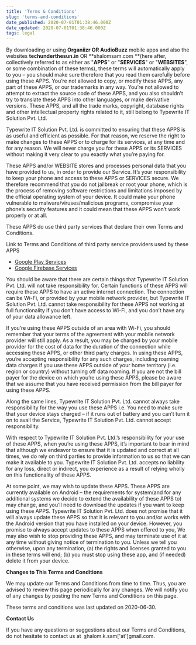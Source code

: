 ```yaml
---
title: 'Terms & Conditions'
slug: 'terms-and-conditions'
date_published: 2020-07-01T01:38:46.000Z
date_updated: 2020-07-01T01:38:46.000Z
tags: legal
---
```


By downloading or using **Organiizr **OR** AudioBuzz** mobile apps and also the websites **techunderthesun.in** OR **shalomsam.com **(here after, collectively referred to as either as "**APPS**" or "**SERVICES**" or "**WEBSITES**", or some combination of these terms), these terms will automatically apply to you – you should make sure therefore that you read them carefully before using these APPS. You’re not allowed to copy, or modify these APPS, any part of these APPS, or our trademarks in any way. You’re not allowed to attempt to extract the source code of these APPS, and you also shouldn’t try to translate these APPS into other languages, or make derivative versions. These APPS, and all the trade marks, copyright, database rights and other intellectual property rights related to it, still belong to Typewrite IT Solution Pvt. Ltd.

Typewrite IT Solution Pvt. Ltd. is committed to ensuring that these APPS is as useful and efficient as possible. For that reason, we reserve the right to make changes to these APPS or to charge for its services, at any time and for any reason. We will never charge you for these APPS or its SERVICES without making it very clear to you exactly what you’re paying for.

These APPS and/or WEBSITE stores and processes personal data that you have provided to us, in order to provide our Service. It’s your responsibility to keep your phone and access to these APPS or SERVICES secure. We therefore recommend that you do not jailbreak or root your phone, which is the process of removing software restrictions and limitations imposed by the official operating system of your device. It could make your phone vulnerable to malware/viruses/malicious programs, compromise your phone’s security features and it could mean that these APPS won’t work properly or at all.

These APPS do use third party services that declare their own Terms and Conditions.

Link to Terms and Conditions of third party service providers used by these APPS

- [Google Play Services](https://policies.google.com/terms)
- [Google Firebase Services](https://firebase.google.com/support/privacy)

You should be aware that there are certain things that Typewrite IT Solution Pvt. Ltd. will not take responsibility for. Certain functions of these APPS will require these APPS to have an active internet connection. The connection can be Wi-Fi, or provided by your mobile network provider, but Typewrite IT Solution Pvt. Ltd. cannot take responsibility for these APPS not working at full functionality if you don’t have access to Wi-Fi, and you don’t have any of your data allowance left.

If you’re using these APPS outside of an area with Wi-Fi, you should remember that your terms of the agreement with your mobile network provider will still apply. As a result, you may be charged by your mobile provider for the cost of data for the duration of the connection while accessing these APPS, or other third party charges. In using these APPS, you’re accepting responsibility for any such charges, including roaming data charges if you use these APPS outside of your home territory (i.e. region or country) without turning off data roaming. If you are not the bill payer for the device on which you’re using these APPS, please be aware that we assume that you have received permission from the bill payer for using these APPS.

Along the same lines, Typewrite IT Solution Pvt. Ltd. cannot always take responsibility for the way you use these APPS i.e. You need to make sure that your device stays charged – if it runs out of battery and you can’t turn it on to avail the Service, Typewrite IT Solution Pvt. Ltd. cannot accept responsibility.

With respect to Typewrite IT Solution Pvt. Ltd.’s responsibility for your use of these APPS, when you’re using these APPS, it’s important to bear in mind that although we endeavor to ensure that it is updated and correct at all times, we do rely on third parties to provide information to us so that we can make it available to you. Typewrite IT Solution Pvt. Ltd. accepts no liability for any loss, direct or indirect, you experience as a result of relying wholly on this functionality of these APPS.

At some point, we may wish to update these APPS. These APPS are currently available on Android – the requirements for system(and for any additional systems we decide to extend the availability of these APPS to) may change, and you’ll need to download the updates if you want to keep using these APPS. Typewrite IT Solution Pvt. Ltd. does not promise that it will always update these APPS so that it is relevant to you and/or works with the Android version that you have installed on your device. However, you promise to always accept updates to these APPS when offered to you, We may also wish to stop providing these APPS, and may terminate use of it at any time without giving notice of termination to you. Unless we tell you otherwise, upon any termination, (a) the rights and licenses granted to you in these terms will end; (b) you must stop using these app, and (if needed) delete it from your device.

**Changes to This Terms and Conditions**

We may update our Terms and Conditions from time to time. Thus, you are advised to review this page periodically for any changes. We will notify you of any changes by posting the new Terms and Conditions on this page.

These terms and conditions was last updated on 2020-06-30.

**Contact Us**

If you have any questions or suggestions about our Terms and Conditions, do not hesitate to contact us at  [s](s)halom.k.sam['at']gmail.com.
